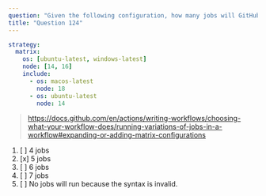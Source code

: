 ```yaml
---
question: "Given the following configuration, how many jobs will GitHub Actions run when this matrix is evaluated?"
title: "Question 124"
---
```


```yaml
strategy:
  matrix:
    os: [ubuntu-latest, windows-latest]
    node: [14, 16]
    include:
      - os: macos-latest
        node: 18
      - os: ubuntu-latest
        node: 14
```

> https://docs.github.com/en/actions/writing-workflows/choosing-what-your-workflow-does/running-variations-of-jobs-in-a-workflow#expanding-or-adding-matrix-configurations

1. [ ] 4 jobs
1. [x] 5 jobs
1. [ ] 6 jobs
1. [ ] 7 jobs
1. [ ] No jobs will run because the syntax is invalid.
